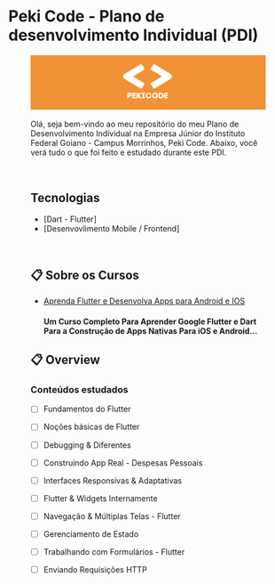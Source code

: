 # Peki Code - Plano de desenvolvimento Individual (PDI)

<figure>

  <img src="pekicode.png" alt="peki_code">

<br>

Olá, seja bem-vindo ao meu repositório do meu Plano de Desenvolvimento Individual na Empresa Júnior do Instituto Federal Goiano - Campus Morrinhos, Peki Code. Abaixo, você verá tudo o que foi feito e estudado durante este PDI.

<br>


## Tecnologias 

* [Dart - Flutter]
* [Desenvovlimento Mobile / Frontend]

<br>

## :clipboard:  Sobre os Cursos 


* [Aprenda Flutter e Desenvolva Apps para Android e IOS](https://www.udemy.com/course/curso-flutter/?couponCode=ST20MT50724)

  #### Um Curso Completo Para Aprender Google Flutter e Dart Para a Construção de Apps Nativas Para iOS e Android...


## :clipboard: Overview

### Conteúdos estudados

- [ ] Fundamentos do Flutter
- [ ] Noções básicas de Flutter
- [ ] Debugging & Diferentes
- [ ] Construindo App Real - Despesas Pessoais
- [ ] Interfaces Responsivas & Adaptativas
- [ ] Flutter & Widgets Internamente
- [ ] Navegação & Múltiplas Telas - Flutter
- [ ] Gerenciamento de Estado
- [ ] Trabalhando com Formulários - Flutter
- [ ] Enviando Requisições HTTP

